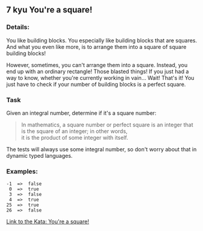 ## 7 kyu You're a square!

### Details:  
You like building blocks. You especially like building blocks that are squares. And what you even like more, is to arrange them into a square of square building blocks!

However, sometimes, you can't arrange them into a square. Instead, you end up with an ordinary rectangle! Those blasted things! If you just had a way to know, whether you're currently working in vain… Wait! That's it! You just have to check if your number of building blocks is a perfect square.

### Task
Given an integral number, determine if it's a square number:
> In mathematics, a square number or perfect square is an integer that is the square of an integer; in other words,  
> it is the product of some integer with itself.

The tests will always use some integral number, so don't worry about that in dynamic typed languages.

### Examples:
```
-1  =>  false
 0  =>  true
 3  =>  false
 4  =>  true
25  =>  true
26  =>  false
```

[Link to the Kata: You're a square!](https://www.codewars.com/kata/54c27a33fb7da0db0100040e/csharp)